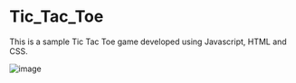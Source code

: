 # Tic_Tac_Toe

This is a sample Tic Tac Toe game developed using Javascript, HTML and CSS.

![image](https://user-images.githubusercontent.com/26149033/123308003-c5e9f700-d540-11eb-96e4-881248f3f876.png)
